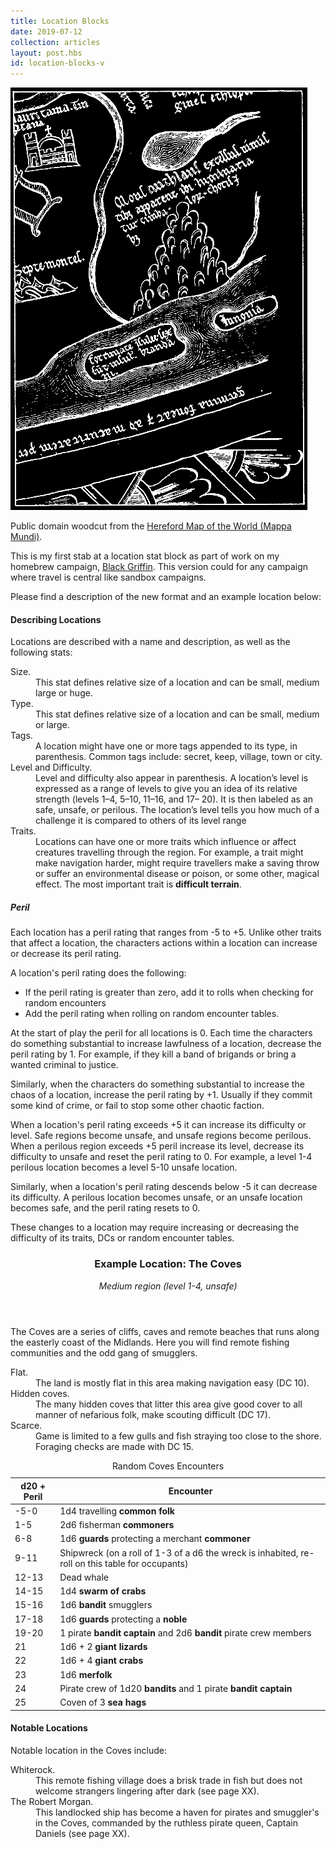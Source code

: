 ```yaml
---
title: Location Blocks
date: 2019-07-12
collection: articles
layout: post.hbs
id: location-blocks-v
---
```

<div class="illustration" id="location-illustration">
  <img class="og-image" src="images/location-figure.png" alt="Location Illustration">
  <p class="caption">Public domain woodcut from the <a href="https://en.wikipedia.org/wiki/Hereford_Mappa_Mundi">Hereford Map of the World (Mappa Mundi)</a>.</p>
</div>

<p class="description">This is my first stab at a location stat block as part of work on my homebrew campaign, <a href="/black-griffin-session-30.html">Black Griffin</a>. This version could for any campaign where travel is central like sandbox campaigns.</p>

<p>Please find a description of the new format and an example location below:</p>

<h4>Describing Locations</h4>

<p>Locations are described with a name and description, as well as the following stats:</p>

<dl>
  <dt>Size.</dt>
  <dd>This stat defines relative size of a location and can be small, medium large or huge.</dd>

  <dt>Type.</dt>
  <dd>This stat defines relative size of a location and can be small, medium or large.</dd>

  <dt>Tags.</dt>
  <dd>A location might have one or more tags appended to its type, in parenthesis. Common tags include: secret, keep, village, town or city.</dd>

  <dt>Level and Difficulty.</dt>
  <dd>Level and difficulty also appear in parenthesis. A location’s level is expressed as a range of levels to give you an idea of its relative strength (levels 1–4, 5–10, 11–16, and 17– 20). It is then labeled as an safe, unsafe, or perilous. The location’s level tells you how much of a challenge it is compared to others of its level range</dd>

  <dt>Traits.</dt>
  <dd>Locations can have one or more traits which influence or affect creatures travelling through the region. For example, a trait might make navigation harder, might require travellers make a saving throw or suffer an environmental disease or poison, or some other, magical effect. The most important trait is <strong>difficult terrain</strong>.</dd>
</dl>

<h5 id="peril">Peril</h5>

<p>Each location has a peril rating that ranges from -5 to +5. Unlike other traits that affect a location, the characters actions within a location can increase or decrease its peril rating.</p>

<p>A location's peril rating does the following:</p>

<ul>
  <li>If the peril rating is greater than zero, add it to rolls when checking for random encounters</li>
  <li>Add the peril rating when rolling on random encounter tables.</li>
</ul>

<p>At the start of play the peril for all locations is 0. Each time the characters do something substantial to increase lawfulness of a location, decrease the peril rating by 1. For example, if they kill a band of brigands or bring a wanted criminal to justice.</p>

<p>Similarly, when the characters do something substantial to increase the chaos of a location, increase the peril rating by +1. Usually if they commit some kind of crime, or fail to stop some other chaotic faction.</p>

<p>When a location's peril rating exceeds +5 it can increase its difficulty or level. Safe regions become unsafe, and unsafe regions become perilous. When a perilous region exceeds +5 peril increase its level, decrease its difficulty to unsafe and reset the peril rating to 0. For example, a level 1-4 perilous location becomes a level 5-10 unsafe location.</p>

<p>Similarly, when a location's peril rating descends below -5 it can decrease its difficulty. A perilous location becomes unsafe, or an unsafe location becomes safe, and the peril rating resets to 0.</p>

<p>These changes to a location may require increasing or decreasing the difficulty of its traits, DCs or random encounter tables.</p>

<header>
  <h3 id="the-coves">Example Location: The Coves</h3>
  <p><em>Medium region (level 1-4, unsafe)</em></p>
</header>

<p>The Coves are a series of cliffs, caves and remote beaches that runs along the easterly coast of the Midlands. Here you will find remote fishing communities and the odd gang of smugglers.</p>

<dl>
  <dt>Flat.</dt>
  <dd>The land is mostly flat in this area making navigation easy (DC 10).</dd>

  <dt>Hidden coves.</dt>
  <dd>The many hidden coves that litter this area give good cover to all manner of nefarious folk, make scouting difficult (DC 17).</dd>

  <dt>Scarce.</dt>
  <dd>Game is limited to a few gulls and fish straying too close to the shore. Foraging checks are made with DC 15.</dd>
</dl>

<table id="coves-encounters">
  <caption>Random Coves Encounters</caption>
  <thead>
    <tr>
      <th>d20 + Peril</th>
      <th>Encounter</th>
    </tr>
  </thead>

  <tbody>
    <tr>
      <td>-5-0</td>
      <td>1d4 travelling <strong>common folk</strong></td>
    </tr>
    <tr>
      <td>1-5</td>
      <td>2d6 fisherman <strong>commoners</strong></td>
    </tr>
    <tr>
      <td>6-8</td>
      <td>1d6 <strong>guards</strong> protecting a merchant <strong>commoner</strong></td>
    </tr>
    <tr>
      <td>9-11</td>
      <td>Shipwreck (on a roll of 1-3 of a d6 the wreck is inhabited, re-roll on this table for occupants)</td>
    </tr>
    <tr>
      <td>12-13</td>
      <td>Dead whale</td>
    </tr>
    <tr>
      <td>14-15</td>
      <td>1d4 <strong>swarm of crabs</strong></td>
    </tr>
    <tr>
      <td>15-16</td>
      <td>1d6 <strong>bandit</strong> smugglers</td>
    </tr>
    <tr>
      <td>17-18</td>
      <td>1d6 <strong>guards</strong> protecting a <strong>noble</strong></td>
    </tr>
    <tr>
      <td>19-20</td>
      <td>1 pirate <strong>bandit captain</strong> and 2d6 <strong>bandit</strong> pirate crew members</td>
    </tr>
    <tr>
      <td>21</td>
      <td>1d6 + 2 <strong>giant lizards</strong></td>
    </tr>
    <tr>
      <td>22</td>
      <td>1d6 + 4 <strong>giant crabs</strong></td>
    </tr>
    <tr>
      <td>23</td>
      <td>1d6 <strong>merfolk</strong></td>
    </tr>
    <tr>
      <td>24</td>
      <td>Pirate crew of 1d20 <strong>bandits</strong> and 1 pirate <strong>bandit captain</strong></td>
    </tr>
    <tr>
      <td>25</td>
      <td>Coven of 3 <strong>sea hags</strong></td>
    </tr>
  </tbody>
</table>

<h4 id="coves-notable-locations">Notable Locations</h4>

<p>Notable location in the Coves include:</p>

<dl>
  <dt>Whiterock.</dt>
  <dd>This remote fishing village does a brisk trade in fish but does not welcome strangers lingering after dark (see page XX).</dd>

  <dt>The Robert Morgan.</dt>
  <dd>This landlocked ship has become a haven for pirates and smuggler's in the Coves, commanded by the ruthless pirate queen, Captain Daniels (see page XX).</dd>
</dl>
